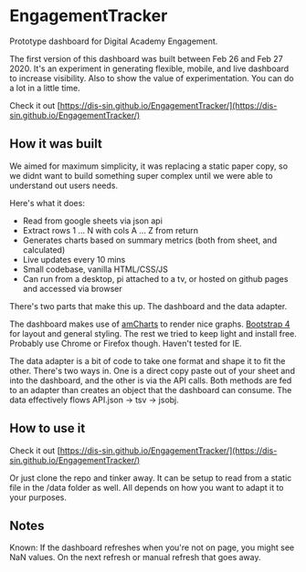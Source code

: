 # EngagementTracker

Prototype dashboard for Digital Academy Engagement.

The first version of this dashboard was built between Feb 26 and Feb 27 2020. It's an experiment in generating flexible, mobile, and live dashboard to increase visibility. Also to show the value of experimentation. You can do a lot in a little time.

Check it out [https://dis-sin.github.io/EngagementTracker/](https://dis-sin.github.io/EngagementTracker/)

## How it was built

We aimed for maximum simplicity, it was replacing a static paper copy, so we didnt want to build something super complex until we were able to understand out users needs.

Here's what it does:
* Read from google sheets via json api
* Extract rows 1 ... N with cols A ... Z from return
* Generates charts based on summary metrics (both from sheet, and calculated)
* Live updates every 10 mins
* Small codebase, vanilla HTML/CSS/JS
* Can run from a desktop, pi attached to a tv, or hosted on github pages and accessed via browser

There's two parts that make this up. The dashboard and the data adapter. 

The dashboard makes use of [amCharts](https://www.amcharts.com/) to render nice graphs. [Bootstrap 4](https://getbootstrap.com/) for layout and general styling. The rest we tried to keep light and install free. Probably use Chrome or Firefox though. Haven't tested for IE.

The data adapter is a bit of code to take one format and shape it to fit the other. There's two ways in. One is a direct copy paste out of your sheet and into the dashboard, and the other is via the API calls. Both methods are fed to an adapter than creates an object that the dashboard can consume. The data effectively flows API.json -> tsv -> jsobj.

## How to use it

Check it out [https://dis-sin.github.io/EngagementTracker/](https://dis-sin.github.io/EngagementTracker/)

Or just clone the repo and tinker away. It can be setup to read from a static file in the /data folder as well. All depends on how you want to adapt it to your purposes.

## Notes

Known: If the dashboard refreshes when you're not on page, you might see NaN values. On the next refresh or manual refresh that goes away.